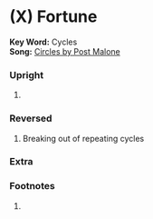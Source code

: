# (X) Fortune 

**Key Word:** Cycles  
**Song:** [Circles by Post Malone](https://www.youtube.com/watch?v=jznXk9fOw7g)



### Upright

1) 



### Reversed

1) Breaking out of repeating cycles



### Extra





### Footnotes

1. 


